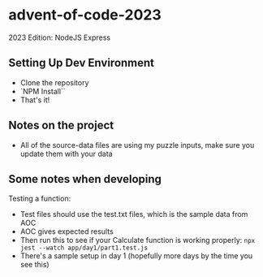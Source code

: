 # advent-of-code-2023
2023 Edition: NodeJS Express

## Setting Up Dev Environment
- Clone the repository
- `NPM Install``
- That's it!

## Notes on the project
- All of the source-data files are using my puzzle inputs, make sure you update them with your data

## Some notes when developing
Testing a function: 
- Test files should use the test.txt files, which is the sample data from AOC
- AOC gives expected results
- Then run this to see if your Calculate function is working properly: `npx jest --watch app/day1/part1.test.js`
- There's a sample setup in day 1 (hopefully more days by the time you see this)